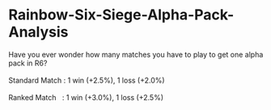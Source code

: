 # Rainbow-Six-Siege-Alpha-Pack-Analysis
Have you ever wonder how many matches you have to play to get one alpha pack in R6? <br /><br />
Standard Match : 1 win (+2.5%), 1 loss (+2.0%) <br /><br />
Ranked Match &nbsp;&nbsp;: 1 win (+3.0%), 1 loss (+2.5%) <br /><br />
